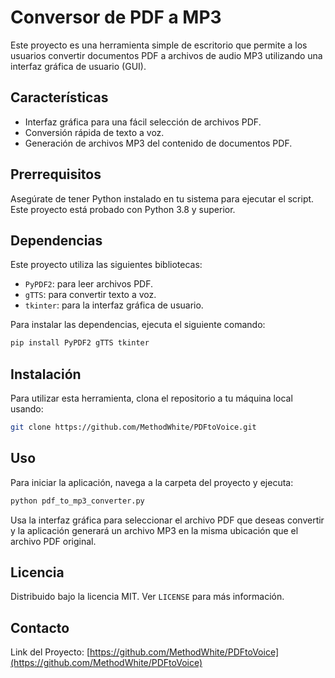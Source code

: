 # Conversor de PDF a MP3

Este proyecto es una herramienta simple de escritorio que permite a los usuarios convertir documentos PDF a archivos de audio MP3 utilizando una interfaz gráfica de usuario (GUI).

## Características

- Interfaz gráfica para una fácil selección de archivos PDF.
- Conversión rápida de texto a voz.
- Generación de archivos MP3 del contenido de documentos PDF.

## Prerrequisitos

Asegúrate de tener Python instalado en tu sistema para ejecutar el script. Este proyecto está probado con Python 3.8 y superior.

## Dependencias

Este proyecto utiliza las siguientes bibliotecas:

- `PyPDF2`: para leer archivos PDF.
- `gTTS`: para convertir texto a voz.
- `tkinter`: para la interfaz gráfica de usuario.

Para instalar las dependencias, ejecuta el siguiente comando:

```bash
pip install PyPDF2 gTTS tkinter
```

## Instalación

Para utilizar esta herramienta, clona el repositorio a tu máquina local usando:

```bash
git clone https://github.com/MethodWhite/PDFtoVoice.git
```

## Uso

Para iniciar la aplicación, navega a la carpeta del proyecto y ejecuta:

```bash
python pdf_to_mp3_converter.py
```

Usa la interfaz gráfica para seleccionar el archivo PDF que deseas convertir y la aplicación generará un archivo MP3 en la misma ubicación que el archivo PDF original.


## Licencia

Distribuido bajo la licencia MIT. Ver `LICENSE` para más información.

## Contacto

Link del Proyecto: [https://github.com/MethodWhite/PDFtoVoice](https://github.com/MethodWhite/PDFtoVoice)
